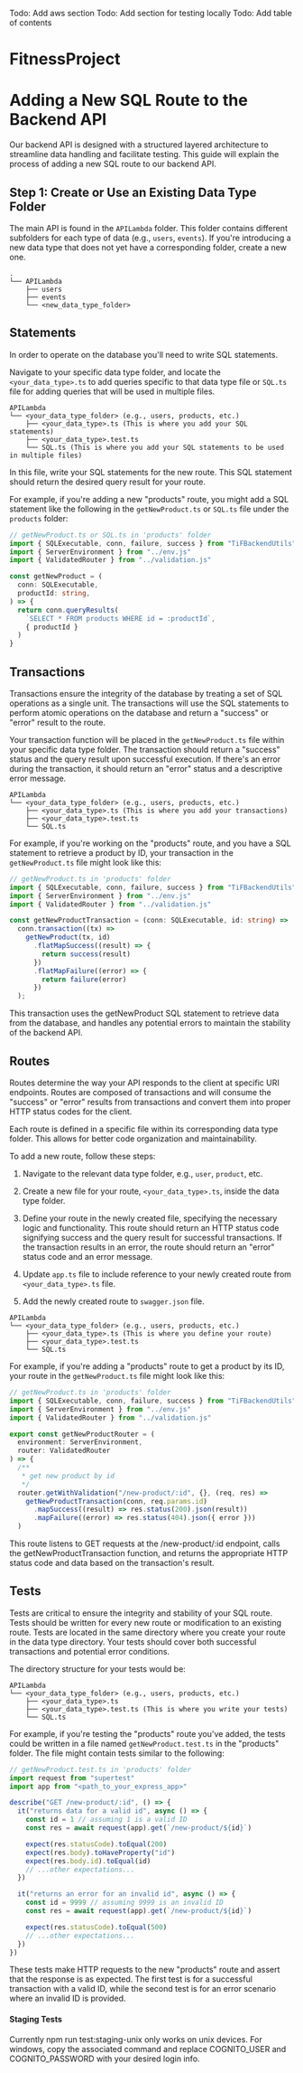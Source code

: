 Todo: Add aws section
Todo: Add section for testing locally
Todo: Add table of contents

# FitnessProject

# Adding a New SQL Route to the Backend API

Our backend API is designed with a structured layered architecture to streamline data handling and facilitate testing. This guide will explain the process of adding a new SQL route to our backend API.

## Step 1: Create or Use an Existing Data Type Folder

The main API is found in the `APILambda` folder. This folder contains different subfolders for each type of data (e.g., `users`, `events`). If you're introducing a new data type that does not yet have a corresponding folder, create a new one.

```plaintext
.
└── APILambda
    ├── users
    ├── events
    └── <new_data_type_folder>
```

## Statements

In order to operate on the database you'll need to write SQL statements.

Navigate to your specific data type folder, and locate the `<your_data_type>.ts` to add queries specific to that data type file or `SQL.ts` file for adding queries that will be used in multiple files.

```plaintext
APILambda
└── <your_data_type_folder> (e.g., users, products, etc.)
    ├── <your_data_type>.ts (This is where you add your SQL statements)
    ├── <your_data_type>.test.ts
    └── SQL.ts (This is where you add your SQL statements to be used in multiple files)
```

In this file, write your SQL statements for the new route. This SQL statement should return the desired query result for your route.

For example, if you're adding a new "products" route, you might add a SQL statement like the following in the `getNewProduct.ts` or `SQL.ts` file under the `products` folder:

```typescript
// getNewProduct.ts or SQL.ts in 'products' folder
import { SQLExecutable, conn, failure, success } from "TiFBackendUtils"
import { ServerEnvironment } from "../env.js"
import { ValidatedRouter } from "../validation.js"

const getNewProduct = (
  conn: SQLExecutable,
  productId: string,
) => {
  return conn.queryResults(
    `SELECT * FROM products WHERE id = :productId`,
    { productId }
  )
}
```

## Transactions

Transactions ensure the integrity of the database by treating a set of SQL operations as a single unit. The transactions will use the SQL statements to perform atomic operations on the database and return a "success" or "error" result to the route.

Your transaction function will be placed in the `getNewProduct.ts` file within your specific data type folder. The transaction should return a "success" status and the query result upon successful execution. If there's an error during the transaction, it should return an "error" status and a descriptive error message.

```plaintext
APILambda
└── <your_data_type_folder> (e.g., users, products, etc.)
    ├── <your_data_type>.ts (This is where you add your transactions)
    ├── <your_data_type>.test.ts
    └── SQL.ts
```

For example, if you're working on the "products" route, and you have a SQL statement to retrieve a product by ID, your transaction in the `getNewProduct.ts` file might look like this:

```typescript
// getNewProduct.ts in 'products' folder
import { SQLExecutable, conn, failure, success } from "TiFBackendUtils"
import { ServerEnvironment } from "../env.js"
import { ValidatedRouter } from "../validation.js"

const getNewProductTransaction = (conn: SQLExecutable, id: string) =>
  conn.transaction((tx) =>
    getNewProduct(tx, id)
      .flatMapSuccess((result) => {
        return success(result)
      })
      .flatMapFailure((error) => {
        return failure(error)
      })
  );
```

This transaction uses the getNewProduct SQL statement to retrieve data from the database, and handles any potential errors to maintain the stability of the backend API.

## Routes

Routes determine the way your API responds to the client at specific URI endpoints. Routes are composed of transactions and will consume the "success" or "error" results from transactions and convert them into proper HTTP status codes for the client.

Each route is defined in a specific file within its corresponding data type folder. This allows for better code organization and maintainability.


To add a new route, follow these steps:

1. Navigate to the relevant data type folder, e.g., `user`, `product`, etc.

2. Create a new file for your route, `<your_data_type>.ts`, inside the data type folder.

3. Define your route in the newly created file, specifying the necessary logic and functionality. This route should return an HTTP status code signifying success and the query result for successful transactions. If the transaction results in an error, the route should return an "error" status code and an error message.

4. Update `app.ts` file to include reference to your newly created route from `<your_data_type>.ts` file.

5. Add the newly created route to `swagger.json` file.

```plaintext
APILambda
└── <your_data_type_folder> (e.g., users, products, etc.)
    ├── <your_data_type>.ts (This is where you define your route)
    ├── <your_data_type>.test.ts
    └── SQL.ts
```

For example, if you're adding a "products" route to get a product by its ID, your route in the `getNewProduct.ts` file might look like this:

```typescript
// getNewProduct.ts in 'products' folder
import { SQLExecutable, conn, failure, success } from "TiFBackendUtils"
import { ServerEnvironment } from "../env.js"
import { ValidatedRouter } from "../validation.js"

export const getNewProductRouter = (
  environment: ServerEnvironment,
  router: ValidatedRouter
) => {
  /**
   * get new product by id
   */
  router.getWithValidation("/new-product/:id", {}, (req, res) =>
    getNewProductTransaction(conn, req.params.id)
      .mapSuccess((result) => res.status(200).json(result))
      .mapFailure((error) => res.status(404).json({ error }))
  )
```

This route listens to GET requests at the /new-product/:id endpoint, calls the getNewProductTransaction function, and returns the appropriate HTTP status code and data based on the transaction's result.

## Tests

Tests are critical to ensure the integrity and stability of your SQL route. Tests should be written for every new route or modification to an existing route. Tests are located in the same directory where you create your route in the data type directory. Your tests should cover both successful transactions and potential error conditions.

The directory structure for your tests would be:

```plaintext
APILambda
└── <your_data_type_folder> (e.g., users, products, etc.)
    ├── <your_data_type>.ts 
    ├── <your_data_type>.test.ts (This is where you write your tests)
    └── SQL.ts

```

For example, if you're testing the "products" route you've added, the tests could be written in a file named `getNewProduct.test.ts` in the "products" folder. The file might contain tests similar to the following:

```typescript
// getNewProduct.test.ts in 'products' folder
import request from "supertest"
import app from "<path_to_your_express_app>"

describe("GET /new-product/:id", () => {
  it("returns data for a valid id", async () => {
    const id = 1 // assuming 1 is a valid ID
    const res = await request(app).get(`/new-product/${id}`)

    expect(res.statusCode).toEqual(200)
    expect(res.body).toHaveProperty("id")
    expect(res.body.id).toEqual(id)
    // ...other expectations...
  })

  it("returns an error for an invalid id", async () => {
    const id = 9999 // assuming 9999 is an invalid ID
    const res = await request(app).get(`/new-product/${id}`)

    expect(res.statusCode).toEqual(500)
    // ...other expectations...
  })
})
```

These tests make HTTP requests to the new "products" route and assert that the response is as expected. The first test is for a successful transaction with a valid ID, while the second test is for an error scenario where an invalid ID is provided.

#### Staging Tests

Currently npm run test:staging-unix only works on unix devices.
For windows, copy the associated command and replace COGNITO_USER and COGNITO_PASSWORD with your desired login info.
